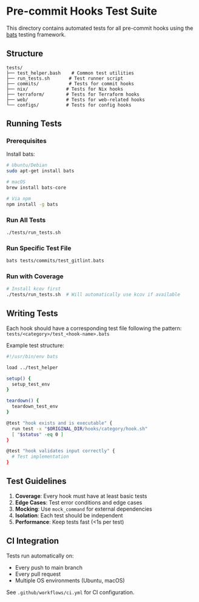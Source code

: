 # Pre-commit Hooks Test Suite

This directory contains automated tests for all pre-commit hooks using the [bats](https://github.com/bats-core/bats-core) testing framework.

## Structure

```
tests/
├── test_helper.bash    # Common test utilities
├── run_tests.sh       # Test runner script
├── commits/           # Tests for commit hooks
├── nix/              # Tests for Nix hooks
├── terraform/        # Tests for Terraform hooks
├── web/              # Tests for web-related hooks
└── configs/          # Tests for config hooks
```

## Running Tests

### Prerequisites

Install bats:
```bash
# Ubuntu/Debian
sudo apt-get install bats

# macOS
brew install bats-core

# Via npm
npm install -g bats
```

### Run All Tests
```bash
./tests/run_tests.sh
```

### Run Specific Test File
```bash
bats tests/commits/test_gitlint.bats
```

### Run with Coverage
```bash
# Install kcov first
./tests/run_tests.sh  # Will automatically use kcov if available
```

## Writing Tests

Each hook should have a corresponding test file following the pattern:
`tests/<category>/test_<hook-name>.bats`

Example test structure:
```bash
#!/usr/bin/env bats

load ../test_helper

setup() {
  setup_test_env
}

teardown() {
  teardown_test_env
}

@test "hook exists and is executable" {
  run test -x "$ORIGINAL_DIR/hooks/category/hook.sh"
  [ "$status" -eq 0 ]
}

@test "hook validates input correctly" {
  # Test implementation
}
```

## Test Guidelines

1. **Coverage**: Every hook must have at least basic tests
2. **Edge Cases**: Test error conditions and edge cases
3. **Mocking**: Use `mock_command` for external dependencies
4. **Isolation**: Each test should be independent
5. **Performance**: Keep tests fast (<1s per test)

## CI Integration

Tests run automatically on:
- Every push to main branch
- Every pull request
- Multiple OS environments (Ubuntu, macOS)

See `.github/workflows/ci.yml` for CI configuration.
